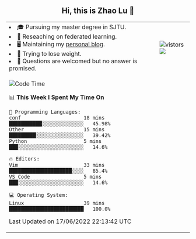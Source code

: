 <h2 align="center"> Hi, this is Zhao Lu 👋</h2>

<table style="overflow:hidden;">
    <tr> 
        <td>
            <li>🎓 Pursuing my master degree in SJTU.</li>
            <li>🌱 Reseaching on federated learning.</li>
            <li>🖥️ Maintaining my <a href="https://ifarewell.xyz">personal blog</a>.</li>
            <li>💪 Trying to lose weight.</li>
            <li>💬 Questions are welcomed but no answer is promised.</li> 
        </td>
        <td>
            <img src="https://visitor-badge.glitch.me/badge?page_id=ifarewell" alt="vistors" />
        <br>
          <img src="https://github-readme-stats.vercel.app/api?username=ifarewell&theme=graywhite&hide=prs,contribs&show_icons=true&hide_border=true&icon_color=CE1D2D&text_color=718096&bg_color=ffffff&hide_title=true" />
        </td>
    </tr>
    <tr>
        <td colspan="2">
            
<!--START_SECTION:waka-->
![Code Time](http://img.shields.io/badge/Code%20Time-193%20hrs%202%20mins-blue)

📊 **This Week I Spent My Time On** 

```text
💬 Programming Languages: 
conf                     18 mins             ███████████░░░░░░░░░░░░░░   45.98% 
Other                    15 mins             █████████░░░░░░░░░░░░░░░░   39.42% 
Python                   5 mins              ███░░░░░░░░░░░░░░░░░░░░░░   14.6%

🔥 Editors: 
Vim                      33 mins             █████████████████████░░░░   85.4% 
VS Code                  5 mins              ███░░░░░░░░░░░░░░░░░░░░░░   14.6%

💻 Operating System: 
Linux                    39 mins             █████████████████████████   100.0%

```


 Last Updated on 17/06/2022 22:13:42 UTC
<!--END_SECTION:waka-->
            
</td></tr>
</table>

